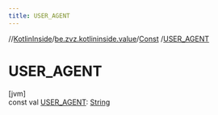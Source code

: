 ```yaml
---
title: USER_AGENT
---
```

//[KotlinInside](../../../index.html)/[be.zvz.kotlininside.value](../index.html)/[Const](index.html)
/[USER_AGENT](-u-s-e-r_-a-g-e-n-t.html)

# USER_AGENT

[jvm]\
const
val [USER_AGENT](-u-s-e-r_-a-g-e-n-t.html): [String](https://kotlinlang.org/api/latest/jvm/stdlib/kotlin/-string/index.html)




